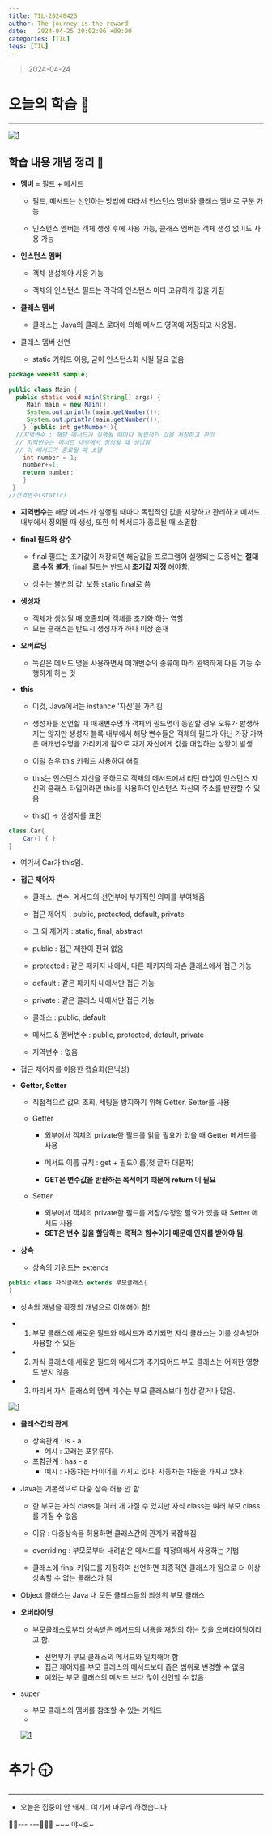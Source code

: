 ```yaml
---
title: TIL-20240425
author: The journey is the reward
date:   2024-04-25 20:02:06 +09:00
categories: [TIL]
tags: [TIL]
---
```



> 2024-04-24

# 오늘의 학습 🌠
---
<a  href="https://github.com/LeeNaYoung240/LeeNaYoung240.github.io/assets/107848521/508c1ca6-10b6-4663-b1f9-7abf88bdeb51"  class="popup img-link"><img  src="https://github.com/LeeNaYoung240/LeeNaYoung240.github.io/assets/107848521/508c1ca6-10b6-4663-b1f9-7abf88bdeb51"  alt="1"  loading="lazy"></a>  

## 학습 내용 개념 정리 📃

- **멤버** =  필드 + 메서드
	- 필드, 메서드는 선언하는 방법에 따라서 인스턴스 멤버와 클래스 멤버로 구분 가능

	- 인스턴스 멤버는 객체 생성 후에 사용 가능, 클래스 멤버는 객체 생성 없이도 사용 가능

- **인스턴스 멤버** 
	- 객체 생성해야 사용 가능
	
	- 객체의 인스턴스 필드는 각각의 인스턴스 마다 고유하게 값을 가짐

- **클래스 멤버**
	- 클래스는 Java의 클래스 로더에 의해 메서드 영역에 저장되고 사용됨.

- 클래스 멤버 선언
	- static 키워드 이용, 굳이 인스턴스화 시킬 필요 없음

```java
package week03.sample;  
  
public class Main {  
  public static void main(String[] args) {  
     Main main = new Main();  
     System.out.println(main.getNumber());  
     System.out.println(main.getNumber());  
    }  public int getNumber(){  
  //지역변수 : 해당 메서드가 실행될 때마다 독립적인 값을 저장하고 관리  
  // 지역변수는 메서드 내부에서 정의될 때 생성됨  
  // 이 메서드가 종료될 때 소멸  
    int number = 1;  
    number+=1;  
    return number;  
    }
 }  
//전역변수(static)

```
- **지역변수**는 해당 메서드가 실행될 때마다 독립적인 값을 저장하고 관리하고 메서드 내부에서 정의될 때 생성, 또한 이 메서드가 종료될 때 소멸함.

- **final 필드와 상수**
	- final 필드는 초기값이 저장되면 해당값을 프로그램이 실행되는 도중에는 **절대로 수정 불가**, final 필드는 반드시 **초기값 지정** 해야함.

	 - 상수는 불변의 값, 보통 static final로 씀

- **생성자**
	- 객체가 생성될 때 호출되며 객체를 초기화 하는 역할
	- 모든 클래스는 반드시 생성자가 하나 이상 존재

- **오버로딩**
	- 똑같은 메서드 명을 사용하면서 매개변수의 종류에 따라 완벽하게 다른 기능 수행하게 하는 것

- **this**
	- 이것, Java에서는 instance '자신'을 가리킴

	- 생성자를 선언할 때 매개변수명과 객체의 필드명이 동일할 경우 오류가 발생하지는 않지만 생성자 블록 내부에서 해당 변수들은 객체의 필드가 아닌 가장 가까운 매개변수명을 가리키게 됨으로 자기 자신에게 값을 대입하는 상황이 발생

	- 이럴 경우 this 키워드 사용하여 해결

	- this는 인스턴스 자신을 뜻하므로 객체의 메서드에서 리턴 타입이 인스턴스 자신의 클래스 타입이라면 this를 사용하여 인스턴스 자신의 주소를 반환할 수 있음

	- this() -> 생성자를 표현
```java
class Car{
	Car() { }
}
 ```
	 
- 여기서 Car가 this임.

- **접근 제어자**
	- 클래스, 변수, 메서드의 선언부에 부가적인 의미를 부여해줌
	
	- 접근 제어자 : public, protected, default, private
	- 그 외 제어자 : static, final, abstract

    - public : 접근 제한이 전혀 없음
    - protected : 같은 패키지 내에서, 다른 패키지의 자손 클래스에서 접근 가능
    - default : 같은 패키지 내에서만 접근 가능
    - private : 같은 클래스 내에서만 접근 가능

	- 클래스 : public, default
	- 메서드 & 멤버변수 : public, protected, default, private
	- 지역변수 : 없음

- 접근 제어자를 이용한 캡슐화(은닉성)

- **Getter, Setter**
	- 직접적으로 값의 조회, 세팅을 방지하기 위해 Getter, Setter를 사용
	- Getter
		- 외부에서 객체의 private한 필드를 읽을 필요가 있을 때 Getter 메서드를 사용
		
		- 메서드 이름 규칙 : get + 필드이름(첫 글자 대문자)
		- **GET은 변수값을 반환하는 목적이기 떄문에 return 이 필요**

	- Setter
		- 외부에서 객체의 private한 필드를 저장/수정할 필요가 있을 때 Setter 메서드 사용
		- **SET은 변수 값을 할당하는 목적의 함수이기 때문에 인자를 받아야 됨.**

- **상속**
	- 상속의 키워드는 extends

```java
public class 자식클래스 extends 부모클래스{	
}
```

- 상속의 개념을 확장의 개념으로 이해해야 함!

- 1. 부모 클래스에 새로운 필드와 메서드가 추가되면 자식 클래스는 이를 상속받아 사용할 수 있음
- 2. 자식 클래스에 새로운 필드와 메서드가 추가되어드 부모 클래스는 어떠한 영향도 받지 않음.
- 3. 따라서 자식 클래스의 멤버 개수는 부모 클래스보다 항상 같거나 많음.

<a  href="https://github.com/LeeNaYoung240/LeeNaYoung240.github.io/assets/107848521/d21b4ace-b3fc-4220-9ea7-d7ea30e0b584"  class="popup img-link"><img  src="https://github.com/LeeNaYoung240/LeeNaYoung240.github.io/assets/107848521/d21b4ace-b3fc-4220-9ea7-d7ea30e0b584"  alt="1"  loading="lazy"></a>  

- **클래스간의 관계**
	- 상속관계 : is - a 
		- 예시 : 고래는 포유류다.
	- 포함관계 : has - a
		- 예시 : 자동차는 타이어를 가지고 있다. 자동차는 차문을 가지고 있다.

- Java는 기본적으로 다중 상속 허용 안 함
	- 한 부모는 자식 class를  여러 개 가질 수 있지만 자식 class는 여러 부모 class를 가질 수 없음
	
	- 이유 : 다중상속을 허용하면 클래스간의 관계가 복잡해짐
	- overriding : 부모로부터 내려받은 메서드를 재정의해서 사용하는 기법
	- 클래스에 final 키워드를 지정하여 선언하면 최종적인 클래스가 됨으로 더 이상 상속할 수 없는 클래스가 됨

- Object 클래스는 Java 내 모든 클래스들의 최상위 부모 클래스

- **오버라이딩**
	- 부모클래스로부터 상속받은 메서드의 내용을 재정의 하는 것을 오버라이딩이라고 함.
	
		- 선언부가 부모 클래스의 메서드와 일치해야 함
		- 접근 제어자를 부모 클래스의 메서드보다 좁은 범위로 변경할 수 없음
		- 예외는 부모 클래스의 메서드 보다 많이 선언할 수 없음

- super
	- 부모 클래스의 멤버를 참조할 수 있는 키워드
	- 
	<a  href="https://github.com/LeeNaYoung240/LeeNaYoung240.github.io/assets/107848521/2d8e3a96-0c97-4804-b174-15621d32b625"  class="popup img-link"><img  src="https://github.com/LeeNaYoung240/LeeNaYoung240.github.io/assets/107848521/2d8e3a96-0c97-4804-b174-15621d32b625"  alt="1"  loading="lazy"></a>  


  

# **추가 🕤**
---
- 오늘은 집중이 안 돼서.. 여기서 마무리 하겠습니다.

🐱‍🏍--- ---🤸🏻‍♀️ ~~~ 야~호~
